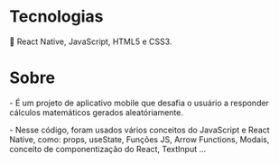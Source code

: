 <h1>Tecnologias</h1>

🔧 React Native, JavaScript, HTML5 e CSS3.

<h1>Sobre</h1>
<p>- É um projeto de aplicativo mobile que desafia o usuário a responder cálculos matemáticos gerados aleatóriamente.</p>

<p>- Nesse código, foram usados vários conceitos do JavaScript e React Native, como: props, useState, Funções JS, Arrow Functions, Modais, conceito de componentização do React, TextInput ...</p>

